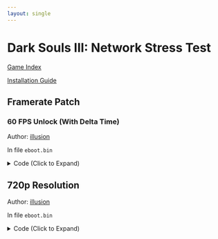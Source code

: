 ```yaml
---
layout: single
---
```


# Dark Souls III: Network Stress Test

[Game Index](/patch/#patches)

[Installation Guide](https://illusion0001.github.io/install-instructions/)

## Framerate Patch

### 60 FPS Unlock (With Delta Time)

Author: [illusion](https://twitter.com/illusion0002)

In file `eboot.bin`

<details>
<summary>Code (Click to Expand)</summary>

{% highlight yml %}
- game: "Dark Souls III: Network Stress Test"
  app_ver: "01.00"
  patch_ver: "1.0"
  name: "60 FPS Unlock (With Delta Time)"
  author: "illusion"
  note:
  arch: generic_orbis
  enabled: False # Todo: move this to a separate file
  patch_list:
        - [ bytes, 0x2390407, "C7 43 08 05 00 00 00 EB 07" ]
        - [ bytes, 0x239050C, "41 B6 01" ]
{% endhighlight %}

</details>

## 720p Resolution

Author: [illusion](https://twitter.com/illusion0002)

In file `eboot.bin`

<details>
<summary>Code (Click to Expand)</summary>

{% highlight yml %}
- game: "Dark Souls III: Network Stress Test"
  app_ver: "01.00"
  patch_ver: "1.0"
  name: "720p Resolution"
  author: "illusion"
  note:
  arch: generic_orbis
  enabled: False # Todo: move this to a separate file
  patch_list:
        - [ bytes, 0x5926D84, "00 05 00 00 D0 02 00 00" ]
{% endhighlight %}

</details>

<!--

### 30 FPS Limit (Proper Frame-Pacing)

Author: [illusion](https://twitter.com/illusion0002)

In file `eboot.bin`

<details>
<summary>Code (Click to Expand)</summary>

{% highlight none %}
# Fliprate

# sceVideoOutSetFlipRate 0x1
{% endhighlight %}

</details>

-->
